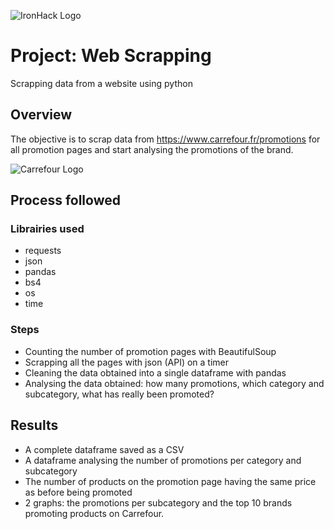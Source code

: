 ![IronHack Logo](https://s3-eu-west-1.amazonaws.com/ih-materials/uploads/upload_d5c5793015fec3be28a63c4fa3dd4d55.png)


# Project: Web Scrapping
Scrapping data from a website using python


## Overview

The objective is to scrap data from https://www.carrefour.fr/promotions for all promotion pages and start analysing the promotions of the brand.

![Carrefour Logo](https://upload.wikimedia.org/wikipedia/fr/thumb/3/3b/Logo_Carrefour.svg/1200px-Logo_Carrefour.svg.png)


## Process followed

### Librairies used

- requests
- json
- pandas
- bs4
- os
- time

### Steps

- Counting the number of promotion pages with BeautifulSoup
- Scrapping all the pages with json (API) on a timer
- Cleaning the data obtained into a single dataframe with pandas
- Analysing the data obtained: how many promotions, which category and subcategory, what has really been promoted?


## Results

- A complete dataframe saved as a CSV
- A dataframe analysing the number of promotions per category and subcategory
- The number of products on the promotion page having the same price as before being promoted
- 2 graphs: the promotions per subcategory and the top 10 brands promoting products on Carrefour.
